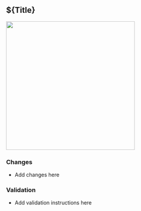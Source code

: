 ## ${Title}

<img width="350" src="https://kyla.robaone.com/wp-content/uploads/2021/04/verity-walk_orig.gif">

### Changes

- Add changes here

### Validation

- Add validation instructions here
